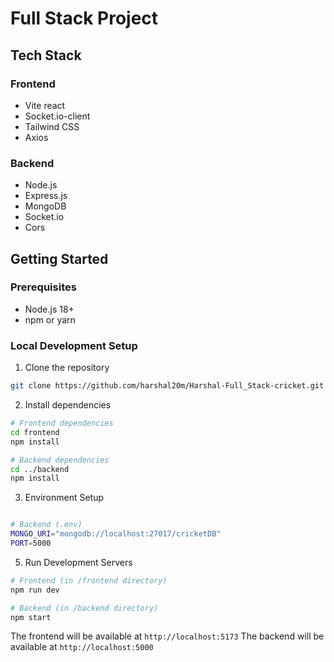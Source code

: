 # Full Stack Project

## Tech Stack

### Frontend

-   Vite react
-   Socket.io-client
-   Tailwind CSS
-   Axios

### Backend

-   Node.js
-   Express.js
-   MongoDB
-   Socket.io
-   Cors

## Getting Started

### Prerequisites

-   Node.js 18+
-   npm or yarn

### Local Development Setup

1. Clone the repository

```bash
git clone https://github.com/harshal20m/Harshal-Full_Stack-cricket.git
```

2. Install dependencies

```bash
# Frontend dependencies
cd frontend
npm install

# Backend dependencies
cd ../backend
npm install

```

3. Environment Setup

```bash

# Backend (.env)
MONGO_URI="mongodb://localhost:27017/cricketDB"
PORT=5000
```

5. Run Development Servers

```bash
# Frontend (in /frontend directory)
npm run dev

# Backend (in /backend directory)
npm start
```

The frontend will be available at `http://localhost:5173`
The backend will be available at `http://localhost:5000`
